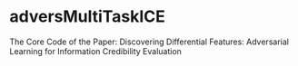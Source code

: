 # adversMultiTaskICE
The Core Code of the Paper: Discovering Differential Features: Adversarial Learning for Information Credibility Evaluation
